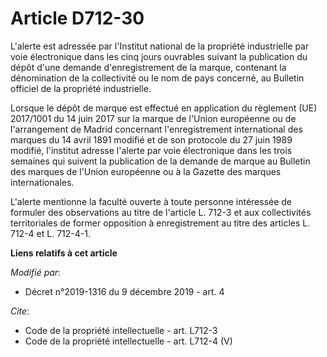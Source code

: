 # Article D712-30

L'alerte est adressée par l'Institut national de la propriété industrielle par voie électronique dans les cinq jours
ouvrables suivant la publication du dépôt d'une demande d'enregistrement de la marque, contenant la dénomination de la
collectivité ou le nom de pays concerné, au Bulletin officiel de la propriété industrielle. 

Lorsque le dépôt de marque est effectué en application du règlement (UE) 2017/1001 du 14 juin 2017 sur la marque de l'Union
européenne ou de l'arrangement de Madrid concernant l'enregistrement international des marques du 14 avril 1891 modifié et de
son protocole du 27 juin 1989 modifié, l'institut adresse l'alerte par voie électronique dans les trois semaines qui suivent
la publication de la demande de marque au Bulletin des marques de l'Union européenne ou à la Gazette des marques
internationales. 

L'alerte mentionne la faculté ouverte à toute personne intéressée de formuler des observations au titre de l'article L. 712-3
et aux collectivités territoriales de former opposition à enregistrement au titre des articles L. 712-4 et L. 712-4-1.

**Liens relatifs à cet article**

_Modifié par_:

  - Décret n°2019-1316 du 9 décembre 2019 - art. 4

_Cite_:

  - Code de la propriété intellectuelle - art. L712-3
  - Code de la propriété intellectuelle - art. L712-4 (V)
